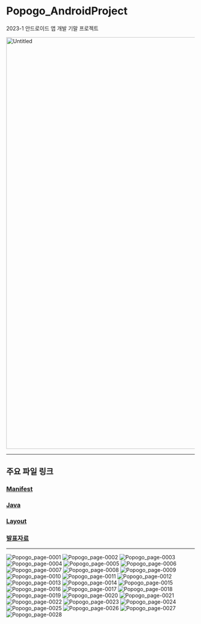 # Popogo_AndroidProject
2023-1 안드로이드 앱 개발 기말 프로젝트

<img src="https://github.com/SeungJin051/Popogo_AndroidProject/assets/83889135/998fec20-67d5-498f-b3ee-394ec9d33445" width="700" height="1100" alt="Untitled">

<hr>

## 주요 파일 링크  
 ### [Manifest](https://github.com/SeungJin051/Popogo_AndroidProject/blob/master/app/src/main/AndroidManifest.xml)
 ### [Java](https://github.com/SeungJin051/Popogo_AndroidProject/tree/master/app/src/main/java/com/example/androidproject)
 ### [Layout](https://github.com/SeungJin051/Popogo_AndroidProject/tree/master/app/src/main/res/layout)
 ### [발표자료](https://github.com/SeungJin051/Popogo_AndroidProject/tree/master/%EB%B0%9C%ED%91%9C%EC%9E%90%EB%A3%8C)
<hr>

![Popogo_page-0001](https://github.com/SeungJin051/Popogo_AndroidProject/assets/83889135/7318d407-0aff-4b32-8017-5f4da417ae8e)
![Popogo_page-0002](https://github.com/SeungJin051/Popogo_AndroidProject/assets/83889135/ac46b3c3-8e9e-4cfe-a9b6-7c88ba3c2311)
![Popogo_page-0003](https://github.com/SeungJin051/Popogo_AndroidProject/assets/83889135/6bc3b737-1e20-44ab-a029-bce9c5dee904)
![Popogo_page-0004](https://github.com/SeungJin051/Popogo_AndroidProject/assets/83889135/7dc32214-5dcd-44dd-b422-33a34e3821e7)
![Popogo_page-0005](https://github.com/SeungJin051/Popogo_AndroidProject/assets/83889135/11d861a0-f6e2-4b96-aca7-edd6cd1f8d99)
![Popogo_page-0006](https://github.com/SeungJin051/Popogo_AndroidProject/assets/83889135/869086ef-40bc-49de-86e1-ca203558b562)
![Popogo_page-0007](https://github.com/SeungJin051/Popogo_AndroidProject/assets/83889135/3a5cde23-dec9-40c0-b890-eb3357cb475d)
![Popogo_page-0008](https://github.com/SeungJin051/Popogo_AndroidProject/assets/83889135/c114cf33-a0a9-4b9f-909e-a18c1a2ca918)
![Popogo_page-0009](https://github.com/SeungJin051/Popogo_AndroidProject/assets/83889135/327cdf49-42d3-4448-a4c1-8b47868071f7)
![Popogo_page-0010](https://github.com/SeungJin051/Popogo_AndroidProject/assets/83889135/e61cae45-e4a6-4b7b-9c74-6eb54547bd93)
![Popogo_page-0011](https://github.com/SeungJin051/Popogo_AndroidProject/assets/83889135/fd0ac15b-9c24-45a2-ab40-02395138d6b9)
![Popogo_page-0012](https://github.com/SeungJin051/Popogo_AndroidProject/assets/83889135/94a16403-7a1b-4e00-afb2-a659dfe5b156)
![Popogo_page-0013](https://github.com/SeungJin051/Popogo_AndroidProject/assets/83889135/98a8a70d-386c-447a-b465-847cdf6f0362)
![Popogo_page-0014](https://github.com/SeungJin051/Popogo_AndroidProject/assets/83889135/3344e47c-57ce-442b-8a83-b1634ea98887)
![Popogo_page-0015](https://github.com/SeungJin051/Popogo_AndroidProject/assets/83889135/d37f048c-e228-47eb-9ad1-0beeab6d170c)
![Popogo_page-0016](https://github.com/SeungJin051/Popogo_AndroidProject/assets/83889135/9d59c114-3152-4780-a79d-d6e45814edb5)
![Popogo_page-0017](https://github.com/SeungJin051/Popogo_AndroidProject/assets/83889135/872e11aa-c05a-4747-9293-24b2490d7013)
![Popogo_page-0018](https://github.com/SeungJin051/Popogo_AndroidProject/assets/83889135/b05234ab-a5d5-41bd-b330-7602a8a99815)
![Popogo_page-0019](https://github.com/SeungJin051/Popogo_AndroidProject/assets/83889135/c0a0e9df-6963-4cca-b9db-0231bdecdd7d)
![Popogo_page-0020](https://github.com/SeungJin051/Popogo_AndroidProject/assets/83889135/5c9caee9-6523-4546-a4f5-66c525d31a46)
![Popogo_page-0021](https://github.com/SeungJin051/Popogo_AndroidProject/assets/83889135/2d25667c-a225-4aa1-8734-c7d9c0aeacc4)
![Popogo_page-0022](https://github.com/SeungJin051/Popogo_AndroidProject/assets/83889135/9c771c8f-540b-4f23-b003-e5b80d5b35eb)
![Popogo_page-0023](https://github.com/SeungJin051/Popogo_AndroidProject/assets/83889135/08def0ac-a9cb-4da8-a369-616ed6984996)
![Popogo_page-0024](https://github.com/SeungJin051/Popogo_AndroidProject/assets/83889135/60deff17-1df7-4452-9be6-81feb9ccf167)
![Popogo_page-0025](https://github.com/SeungJin051/Popogo_AndroidProject/assets/83889135/d46c765d-ea04-406f-9aa7-1a387881fa35)
![Popogo_page-0026](https://github.com/SeungJin051/Popogo_AndroidProject/assets/83889135/58436e8f-65dd-457c-8611-19ab41576ffc)
![Popogo_page-0027](https://github.com/SeungJin051/Popogo_AndroidProject/assets/83889135/107bb523-852e-4c17-b7fa-0dce0f0d90b9)
![Popogo_page-0028](https://github.com/SeungJin051/Popogo_AndroidProject/assets/83889135/bb645695-0938-4f38-b1b7-414e769a3e67)
